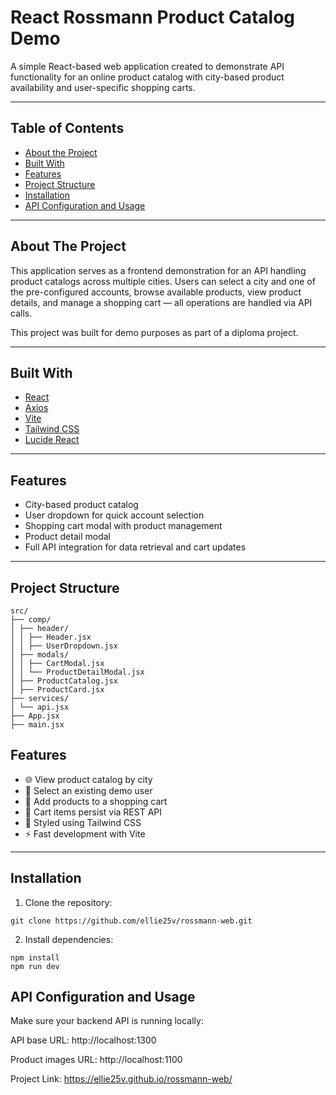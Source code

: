 # React Rossmann Product Catalog Demo

A simple React-based web application created to demonstrate API functionality for an online product catalog with city-based product availability and user-specific shopping carts.

---

## Table of Contents

- [About the Project](#about-the-project)
- [Built With](#built-with)
- [Features](#features)
- [Project Structure](#project-structure)
- [Installation](#installation)
- [API Configuration and Usage](#api-configuration-and-usage)

---

## About The Project

This application serves as a frontend demonstration for an API handling product catalogs across multiple cities. Users can select a city and one of the pre-configured accounts, browse available products, view product details, and manage a shopping cart — all operations are handled via API calls.

This project was built for demo purposes as part of a diploma project.

---

## Built With
- [React](https://react.dev/)
- [Axios](https://axios-http.com/)
- [Vite](https://vitejs.dev/) 
- [Tailwind CSS](https://tailwindcss.com/)
- [Lucide React](https://lucide.dev/)

---

## Features

- City-based product catalog
- User dropdown for quick account selection
- Shopping cart modal with product management
- Product detail modal
- Full API integration for data retrieval and cart updates

---

## Project Structure

```
src/
├── comp/
│ ├── header/
│ │ ├── Header.jsx
│ │ ├── UserDropdown.jsx
│ ├── modals/
│ │ ├── CartModal.jsx
│ │ └── ProductDetailModal.jsx
│ ├── ProductCatalog.jsx
│ ├── ProductCard.jsx
├── services/
│ └── api.jsx
├── App.jsx
├── main.jsx
```

## Features

- 🌐 View product catalog by city
- 👤 Select an existing demo user
- 🛒 Add products to a shopping cart
- 📝 Cart items persist via REST API
- 🎨 Styled using Tailwind CSS
- ⚡️ Fast development with Vite

---

## Installation

1. Clone the repository:

```
git clone https://github.com/ellie25v/rossmann-web.git
```
2. Install dependencies:

```
npm install
npm run dev
```

## API Configuration and Usage
Make sure your backend API is running locally:

API base URL: http://localhost:1300

Product images URL: http://localhost:1100

Project Link: https://ellie25v.github.io/rossmann-web/

